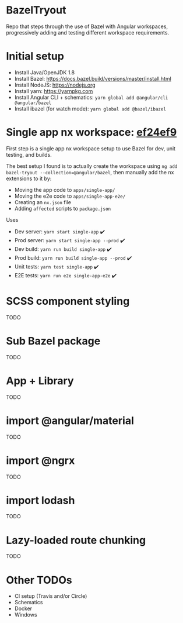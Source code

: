 # BazelTryout

Repo that steps through the use of Bazel with Angular workspaces, progressively adding and testing different workspace requirements.

# Initial setup

* Install Java/OpenJDK 1.8
* Install Bazel: https://docs.bazel.build/versions/master/install.html
* Install NodeJS: https://nodejs.org
* Install yarn: https://yarnpkg.com
* Install Angular CLI + schematics: `yarn global add @angular/cli @angular/bazel`
* Install ibazel (for watch mode): `yarn global add @bazel/ibazel`

# Single app nx workspace: [ef24ef9](https://github.com/rolaveric/bazel-tryout/commit/ef24ef93b17864701ede59289700c9b5024ceca7)

First step is a single app nx workspace setup to use Bazel for dev, unit testing, and builds.  

The best setup I found is to actually create the workspace using `ng add bazel-tryout --collection=@angular/bazel`,
then manually add the nx extensions to it by:
* Moving the app code to `apps/single-app/`
* Moving the e2e code to `apps/single-app-e2e/`
* Creating an `nx.json` file
* Adding `affected` scripts to `package.json`

Uses
* Dev server: `yarn start single-app` :heavy_check_mark:
* Prod server: `yarn start single-app --prod` :heavy_check_mark:
* Dev build: `yarn run build single-app` :heavy_check_mark:
* Prod build: `yarn run build single-app --prod` :heavy_check_mark:
* Unit tests: `yarn test single-app` :heavy_check_mark:
* E2E tests: `yarn run e2e single-app-e2e` :heavy_check_mark:

# SCSS component styling

TODO

# Sub Bazel package

TODO

# App + Library

TODO

# import @angular/material

TODO

# import @ngrx

TODO

# import lodash

TODO

# Lazy-loaded route chunking

TODO

# Other TODOs

* CI setup (Travis and/or Circle)
* Schematics
* Docker
* Windows
